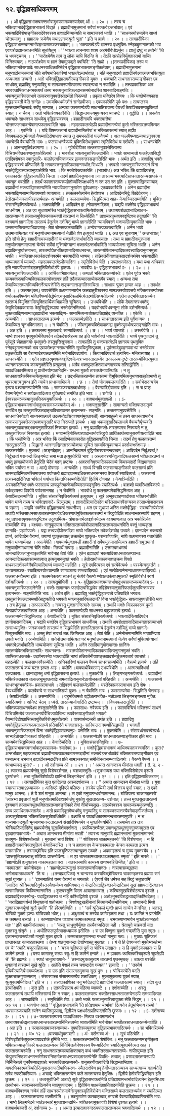 ## १२. वृद्धिह्रासाधिकरणम्
। । ओं वृद्धिह्रासभाक्त्वमन्तर्भावादुभयसामञ्जस्यादेबम् ओं । । २० । ।
तस्य च भक्तिज्ञानादेर्वृद्धिह्रासभाक्त्यं बिद्यते । ब्रह्मादीनामुत्तमानां सर्वेषां
भक्तत्वेऽन्तर्भावात् । एवं भक्त्यादिविशेषाङ्गीकारादेवेश्वरस्य ब्रह्मादनिन्यान्यति च
सामञ्जस्यं भवति ।
' 'साधनस्योत्तमत्वेन साध्यं चोत्तममाशुः ।
ब्रह्मादयः क्रमेणैव यथाऽऽनन्दश्रुतौ श्रुता' ' इति च ब्राह्मे । । २० । ।
तत्त्वप्रदीपिका
वृद्धिह्रासभात्त्स्वमनार्भावहभयसामञ्जस्यादेवम् । । भक्त्यशत्वेऽपि ज्ञानस्य पृथगुक्तिः
स्नेहबहुमानात्मको भाव एवापरोक्षज्ञानसाधनमिति सूचयितुम् ।
'' भक्त्या त्वनन्यया शक्य अहमेवंविधोऽर्जुन ।
ज्ञातुं द्रष्टुं च तत्वेने' 'ति च भगवद्वचनम् । ।
' 'पारोक्ष्येणैव तत्वं तु लोकं चापि विदन्ति ये ।
तेऽपि सत्सेहनिर्मुक्तास्तमो यान्ति विनिश्चयात् ।
नाऽपरोक्ष्येण च ज्ञानं तेषामुत्पद्यते क्वचिदि' 'ति सह्यो । ।(तत्त्वप्रदीपिका)
तस्य च भक्तिज्ञानवैराग्यादेः साधनस्याधिकारिभेदेन वृद्धिह्रासभाक्त्यमङ्गीकर्तव्यम् ।
ब्रह्मादीनामुत्तमानां मनुष्यादीनामधमानां चेति सर्वेषामधिकारिणां भक्तत्वेऽन्तर्भावात् । नहि
मनुष्यादयो ब्रह्मादीनपेक्ष्यात्यल्पभक्तियुता अप्यभक्ता उच्यन्ते । अतो भक्तिर्वृद्धिह्रासवतीत्यङ्गीकारो
युक्तः । भक्त्यादि साधनतारतम्याङ्गीकार एव साधकेषु ब्रह्मादिषु मनुष्यादिषु च सामञ्जस्यमीश्वरस्य
स्यादन्यथा न स्यादिति । ।
तत्त्वप्रकाशिका
अत्र भगवक्ताप्तिसाधनभक्त्यर्थं तस्य भक्त्यनुसारिफलदानसमर्थनादस्ति शास्त्रादिसङ्गतिः ।
भक्त्यनुसारिफलाभावे तत्करणानुपपत्तेस्तदर्थतो निरूप्यते । प्रकृता भक्तिरेव विषयः । कि
भक्तेष्वेक्यकारा वृद्धिहासवती वेति सन्देहः । उभयबिधधर्मदर्शनं सन्देहवीजम् । एक्यकारैवेति
पूर्वः पक्षः । तत्फलस्य मुस्तत्वानन्दित्चादेः सर्वेषु साम्यात् । अन्यथा फलसाम्येऽपि
साधनातिशयस्य वैयर्थ्यं केषाञ्चिदसम्यद्रुक्तिर्वा स्यात् । न चैवम् । अतो भक्तिरेक्यकारैवेति ।
सिद्धान्तयन्त्यमुपन्यस्य व्याचष्टे । । वृद्धीति । । अस्त्वेव भक्त्यादेः साधनस्य साधकेषु
वृद्धिहासवत्त्वम् । ब्रह्मादीनामपि भक्तत्वात्तेषां चोत्तमफलत्वादन्येषामल्पफलत्वादिति भावः ।
महदल्पफलत्वेऽपि ब्रह्मादीनामन्येषां कुतो भस्तितारतम्यमित्यत आह । । एवमिति । । यदि
विषमफलानां ब्रह्मादीनामितरेषां च भक्तितारतम्यं स्यात् तर्ह्येव बिषमफलदातुर्भगबतो
वैषम्यादिदोषाभावः स्यान्न तु समभस्तीनां फलवैषम्ये । अतः फलबैषम्याऽन्यथाऽनुपपत्त्वा
भक्त्येरपि वैषम्यमिति भावः । फलसाधनवैरूप्ये युक्तिविरोधमुक्त्वा स्मृतिविरोधं च दर्शयति । ।
साधनस्येति । । आनन्दश्रुतिर्वक्ष्यमाणा । । २० । ।
गुर्वर्थदीपिका
तत्करणानुपपत्तेरित्यस्य विचित्रभक्तिकरणानुपपत्तेरित्यर्थः । ।
भावबोधः
भक्त्यनुसारिफलदानेति । भक्तेः सामान्यतो फलहेएत्वसिद्धौ एतद्बिशेषस्य स्वानुसारि-
फलहेएत्वचिन्तावसर इत्यनन्तरसङ्गतिरिति भावः । अर्थत इति । ब्रह्मादिषु भक्तेः
वृद्धिहासवत्त्वे प्रतिपादिते हि भगवतस्तन्मुसारिफलदानमर्थात् सिध्यति । भगवतो
भक्त्यनुसारिफलदानं विना भक्तेर्वृद्धिहासवत्त्वानुपपत्तेरिति भावः । किं भक्तेष्वेकप्रकारेति ।(भावबोधः)
अत्र भक्तिः किं ब्रह्मादियत्तेसु एकप्रकारोत वृद्धिहासवतीति चिन्ता । तदर्थं
ब्रह्यादिमनुष्यानना।ना तारतम्यं भक्त्यादिसाधनतारतम्यसाधकं न भवत्युत भवतीति । तदर्थं
फलतारतम्यरूपहेतोर्व्याप्तिपक्षधर्मते न स्त उत स्त इति । मुक्तत्वाद्यिणसाम्याद् ब्रह्मादीनां
भक्त्याद्यिणसाम्यमिति न्यायविवरणानुसारेण पूर्वपक्षमाह- एकप्रपकारैवेति । अनेन
ब्रह्मादीनां भक्त्याद्यिणसाम्यमित्ययमशो व्याख्यातः । तत्कलस्येत्यनेन हेत्वंशश्च ।
आदिपदेननिर्दुः खिदेर्ग्रहणम् । हेतोरप्रयोजकतापीरहारार्थमाह- अन्यथेति । फलसाम्यमेवा-
सिद्धमित्यत आह- केषाञ्चिदसम्यगिति । मुक्तिः संसारनिवृत्तिरूपेत्यर्थः । भक्त्यादेरिति ।
आदिपदेन हा।नोपासनादिकम् । यद्यपि भक्तेरेव वृद्धिह्रासभावत्वं साधनीयम् । अत एव
सुधायामस्ति भक्तेर्वृद्धिहासभाक्त्वमित्येवोक्तम् । तथाप्यपरोक्षज्ञानादिसाधन- तारतम्याभावे
तत्साध्यमुक्तिजनकभक्तौ तारतम्यं न सिध्येदिति '' प्रज्ञान्तरपृथक्त्ववद्दृष्टिश्च तदुक्तमि' 'ति
वक्ष्यमाणं ज्ञानादिना तारतम्यं हेतुत्वेन दर्शयितुं भाष्ये ज्ञानादेरिति न्यायविवरणे
भक्त्यादीत्युक्तमिति भावः । उत्तमानामित्यस्याभिप्रायमाह- तेषां चोत्तमफलत्वादिति ।
अन्येषामल्पफलत्वादिति । अनेन भाष्ये उत्तमानामित्यतः परं मनुष्योत्तमानामल्पानां
चेतीति शेष इत्युक्तं भवति । ६ अत एव सुधायाम् '' अन्तर्भावात् ' इति सौत्रो हेतुः
ब्रह्मादीनामस्मदादीनां च भक्तत्वेऽन्तर्भावादिति व्याख्यातः । तथा च ब्रह्मादीनामुत्तमानां
मनुष्योत्तमानामल्पानां चेत्येवं सर्वेषां मुत्त्गियोग्यानां भक्तत्वेऽन्तर्भावादिति भाष्ययोजना
सूचिता भवति । अनेन ब्रह्मादिमनुष्योत्तमान्ताः, तारतम्योपेतभक्तिज्ञानादिसाधनवन्तः,
तारतम्योपेतानन्दादिफलवत्त्वादित्यनुमानमुत्ता भवति । व्याप्तिसाधनतर्कप्रदर्शनपरमेव
भक्त्यादीति भाष्यम् । तन्निवर्तनीयाशङ्काप्रदर्शनर्थमेव भक्त्यादीति भाष्यमवतार्य व्याचष्टे-
महदल्पफलत्वेऽपीत्यादिना । स्मृतिविरोधं चेति । उपलक्षणमेतत् । यथा यथा अधिकार
इति न्यायविवरणोदाहतश्रुतिविरोधोऽपि द्रष्टव्यः । ।
भावदीपः
३- वृद्धिहासभावत्वं ऽ- । । २० । । भक्त्यनुसारिफलदानेति । । आर्थिकाभिप्रायमेतत् ।
कण्ठतो भस्तितारतम्योस्तेः । एतेन पूर्वत्र भक्तेः सम्यक्त्वरूपाभिव्यक्तिफलकत्वोक्तावत्र
तर्हि तदैकरूप्यात्साप्येकरूपैव स्यात् । अन्यथा तया केषाञ्चित्सम्यगभिव्यक्तिर्नेत्यापत्तेरिति
शङ्कनात्सङ्गतिस्मचिता । साक्षान्न श्रूयत इत्यत आह । । तदर्थत इति । । फलमत(क्तः)
उपपत्तेरिति वक्ष्यमाणन्यायेन फलदातुरीश्वरस्य सामञ्जस्योपपत्तये भक्तितारतम्योस्ता
वर्थात्कलवैषम्येण भक्तिवैषम्यसिद्धेर्भक्त्यनुसारिफलमित्येतदर्थात्सिध्यतीत्यर्थः । एतेन
तद्भक्तितारतम्येन तारतम्यं विमुक्तिगमित्युक्तिरार्थिकाभिप्रायेति सूचितम् । । उभयविधेति । ।
लोके देवतान्तरभक्तेषु केषुचिदेकप्रकारायाः केषुचिदूद्विरूपाया भस्तेर्दर्शनमित्यर्थः ।
यद्बोभयविधवन्यूना लोके दर्शनमित्यर्थः । मुक्तत्वाद्यिणसाम्याद्ब्रह्मादीना भक्त्याद्यिण-
साम्यमित्यन्यत्रोक्तप्रतिज्ञाहेद् व्यनक्ति । । एकेति । । अन्यथेति । । साधनतारतम्य इत्यर्थः । ।
फलसाम्येऽपीति । । साधनतारतम्य इति पूर्वेणान्वयः । केषाञ्चित् चूनभक्तिमताम् । । न
चैवमिति । । जीवन्मुक्त्यविशेषापाताद्वा मुक्तेरपुमर्थत्वप्रसङ्गाद्वेति भावः । । अत इति । ।
तत्फलस्य मुक्तत्वादेः साम्यादित्यर्थः । । छ । ।
भाष्यं व्याचष्टे । । अस्त्येवेति । । भाष्ये ज्ञानस्य पृथगुक्तेर्भक्तिपदेन तदेकदेशस्रेहस्य ग्रह
इति भावेनोक्तं भक्त्यादेरिति । भाष्ये पृथगुपादानं तु पूर्वसूत्रे स्रेहज्ञानयोः पृथगुक्तेः
तस्तुवृत्तिसूचनाय । तत्वप्रदीपे तु भक्त्यशत्वेऽपि ज्ञानस्य पृथगुक्तिः स्नेहवहुमानात्मको भाव
एवापरोक्षज्ञानसाधनमिति सूचयितुमित्पुकाम् । पूर्वस्मादेबुवहणपदाभ्यां भस्तेरेवात्र
प्रकृतत्वैऽपि सा वैराग्यादेरुपलक्षणमिति भावेनादिपदप्रयोगः । कियानादिपदार्थ इत्यनिय-
मनिरासायाह । । साधनस्येति । । एतेन प्रज्ञातरपृथक्त्ववद्दृष्टिश्चेत्यत्र ध्यानतारतम्येन
तत्फलस्य दृष्टेः तारतम्योक्तिरयुक्ता ध्यानतारतम्यस्य काप्यनुक्तेरिति प्रत्युक्तम् । अत्रैव
भक्त्युपलक्षितसाधनमात्रस्य तत्सिद्धेरिति । यावदधिकारमित्यत्र तु प्राचीनयोग्यताभेदनि-
बन्धना मुक्तौ तारतथ्येनावस्थितिः । न तु साधकप्रयत्रैकनिबन्धनेत्युच्यत इति भेदः ।
तद्भस्तिकरतम्येन तारतम्यं विमुक्तिगमित्यनुभाष्यसङ्क्षेपभाष्ये तु भूयस्त्वात्त्वनुबन्ध इति
न्यायेन प्राधान्याभिप्राये । । छ । । तेषां चोत्तमफलत्वादिति । । सर्वाभेदादन्यत्रेम इत्यत्र
वक्ष्यमाणन्यायेनेति भावः । सामञ्जस्यशब्दार्थमाह । । वैषम्यादिदोषाभाव इति । । स च प्राक्
वैषम्यनैर्घृण्ये न सापेक्षत्वादित्यत्र युक्तिपादे समर्थित इति भावः । । शगीति । ।
ईश्वरसामञ्जस्यानुपपत्तिरूपयुक्तीत्यर्थः । । २० । ।
वाक्यार्थमुक्तावली
। । ऽ- वृद्धिह्रासभाकवमनार्भावादुभयसामञ्जस्यादेवम् अं- । । भक्त्यनुसारीति ।
सामान्यतो भक्तिफलदातृत्वे समर्थित एव तस्तुसारिफलदातृत्वविचारावसर इत्यनन्तर-
सङ्गतिः । तत्करणानुपपत्तेरिति । साधनाधिक्येऽपि साध्यस्याल्पत्वे तदल्पत्वेऽपि(वाक्यार्थमुक्तावली)
साध्यबाहुल्ये च तस्य साधनत्वाभावेन तत्करणानुपपत्तेस्तद्भक्त्यनुसारि फलं निरूप्यते
इत्यर्थः । यद्वा भकयनुसारिफलाभावे वैषम्यनैर्घृण्यवति भक्त्यनुत्पादात्तद्भक्त्यनुसारिफलं
निरूप्यत इत्यर्थः । ननु ब्रह्मादिभक्तेः तारतम्यमत्र निरूप्यते न तु तस्तुसारिफलं निरूप्यत
इत्यर्थः । भगवन्महिमोस्तिपरपादान्तर्भावसिद्धये आर्थिकार्थस्यानुसरणीयत्वादिति भावः ।
किं भस्तेष्विति । अत्र भक्तिः किं त्सादिष्वेकप्रकारोत वृद्धिहासवतीति चिन्ता । तदर्थं
तेषु फलतारतम्यं नास्तुतास्तीति । सिद्धान्ते आनन्दाद्यिणतारतम्योक्त्या सूचितं
साम्यमित्युकान्यायं प्रदर्शयर्न्क्ष्णक्षमाह । तत्फलस्येति । मुक्तत्वं ।ष्ठङ्गदेहात् ।
आनन्दित्वमलं बुद्धिगोचरपरानन्दवत्वम् । आदिपदेन निर्दुःखत्वं,? निर्दुःखत्वं परानन्दो
लिङ्गभेदः समा मता इत्युक्तेरिति भावः । अस्त्वावरणनिवृत्यादिफलसाम्यं भक्तितारतम्यं
च भवतु इत्यप्रयोजको हेतुरिति चेदेवं वदन् प्रष्टव्यः । आवरणनिवृत्त्यादिफलसाम्ये
किमस्मदादौ विद्यमानाल्पा भक्तिः पर्याप्ता न वा । आद्ये दोषमाह । अन्यथेति । साध्यं
विनापि फलसाम्याङ्गीकारे फलसाम्यं प्रति चास्मदादिनिष्ठभस्तिमात्रस्य पर्याप्तत्वे
ब्रह्मादावस्मदधिकसाधनभग्नस्य वैय्यर्थ्यं स्यादित्यर्थः । फलसाम्यं प्रत्यस्मदादिनिष्ठा भक्तिर्न
पर्याप्ता किन्तधिकाप्यपेक्षितेति' द्वितीये दोषमाह । केषाञ्चिदिति । अस्मदादिनिष्ठभक्तेः
फलसाम्यं प्रत्यपूर्णत्वात्केषाञ्चिदसम्यङ्गुक्तिः स्यादित्यर्थः । वाशब्दो व्यवस्थितविकल्पे ।
तर्कद्बयस्य विपर्यये पर्यवसानमाह । न चैवमिति । भावबोधे तु फलसाम्यमेवासिद्धमित्यत
आह । केषाञ्चिदसम्यगिति । मुक्तिः संसारनिवृत्तिरूपेत्यर्थ इत्युक्तम् ।
सूत्रे अम्बुवदग्रहणपदोक्ता भक्तिरन्वेतीति भावेन भाष्ये तस्य च भक्तिज्ञानादे-
रित्युस्तम् । ज्ञानादेरित्यादिपदेन भस्तिसाधनवैराग्यस्य तत्साध्योपासनस्य च ग्रहणम् ।
यद्यपि भक्तेरेव वृद्धिहासवत्वं साधनीयम् । अत एव सुधायां अस्ति भक्तेर्वृद्धिहा-
सवत्वमित्येवोस्तं तथापि भस्तिसाधनसाध्यतारतम्याभावेऽधिकरणार्थमुक्तिफलतारतम्यं न
सिद्ध्येदिति साधनान्तरस्यापि ग्रहणम् । ननु प्रज्ञानारपृथक्त्ववदृष्टिश्च तदुक्तमित्य-
त्रोपासनाभेदवद्दर्शनभेदस्य वक्ष्यमाणत्वात् अत्र भक्तेरित्येव वाच्यमिति चेन्न । वक्ष्यमा-
णानुकूल्याय भक्तितारतम्यमेवोपासनादितारतम्यसाधनमिति वक्तुं भाष्यकृता ज्ञानादि-
ग्रहणोपपत्तेः । यद्वा तत्त्वप्रदीपोस्तदिशा भाष्ये भक्तिपदेन तदेकदेशस्रेह उच्यते । ज्ञानपदेन
भक्त्यशो ज्ञानं, आदिपदेन वैराग्यं, त्रयाणां पूप्रकृतत्वात् तच्छब्देन पूप्रकृत-
परामर्शोपपत्तिः, नापि वक्ष्यमाणस्य गतार्थतेति भावेन भाष्यार्थमाह । अस्त्येवेति ।वाक्यार्थमुक्तावली
ब्रह्मादीनां सर्वेषामुत्तमानामित्यत्र ब्रह्मादीनामुत्तमानां मनुष्यादीनामधमानां चेति सर्वेषा-
मित्यर्थं मत्वाह । ब्रह्मादीनामिति । उत्तमत्वमधमत्वं चानन्दादिफलानुभवकृतमिति भावेनाह
तेषां चेति । एतेन ब्रह्मादयो भक्त्यादिसाधनतारतम्पवन्तः आनन्दादिफलतारतम्यवत्वात्
इत्यनुमानमुक्तं भवति । हेतोरप्रयोजकत्वमाशङ्कय विपक्षे बाधकप्रदर्शकत्वेनैवमित्यादिभाष्यं
व्याचष्टे महदिति । सूत्रे एवमित्यस्य एवं सत्येवेत्यर्थः । परस्येत्यनुवर्तते । उभयसामञ्ज-
स्यादित्यस्योभयान्यति सामञ्जस्य सम्भवादित्यर्थः । एवं सत्येवेत्यनेनान्यथासम्भवादित्यर्थः ।
फलसाधनवैरूप्य इति । फलमनेकरूपं साधनं तु नेत्येवं वैरूप्ये ण्मोवततर्कबाधमुकव?
स्मृतिविरोधं स्वयं दर्शयतीत्यर्थः । । २० । ।
तत्त्वसुबोधिनी
। । ५- वृद्धिह्रासभाक्त्वमन्तर्भावादुभयसामञ्जस्यादेवम् ऽ- । । भक्त्यनुसारिफलदानेनेति ।
भक्तेः सामान्यतः फलहेएत्वसिद्धावेव तद्विशेषस्यानुसारिफलहेतुत्वचिन्तावसर इत्यनन्तर-
सङ्गतिरिति भावः । अर्थत इति । ब्रह्मादिषु भक्तेर्वृद्धिहासवत्वे प्रतिपादिते भगवतः
तस्तुसारिफलदानमर्थात्सिद्ध्यतीति भगवतो भक्त्यनुसारिफलदानं? विना भक्तेर्वृद्धिहा-
सवत्वानुपपत्तेरिति भावः । तत्र हेतुमाह । तत्फलस्येति । नन्वस्तु मुक्तानन्दित्वादेः
साम्यम् । तथापि भक्तेः भिन्नप्रकारत्वं कुतो नेत्यप्रयोजकत्वमित्यत आह । अन्यथेति ।
फलसाम्येऽपि साधनस्य बदुप्रकारत्वे इत्यर्थः । फलसाम्यमेवासिद्धमित्याह । केषाञ्चिदिति ।
मुक्तिः संसारनिवृत्तिरूपेत्यर्थः । भक्त्यादेरित्यादिपदेन ज्ञानोपासनादिकम् । यद्यपि भक्तेरेव
वृद्धिह्रासभाक्त्वं साधनीयम् । तथापि अपरोक्षज्ञानादिसाधनतारतम्याभावे तत्साध्यमुक्ति-
जनकभक्तौ तारतम्यं न सिद्ध्येदिति ज्ञानादितारतम्यं हेतुत्वेन दर्शयितुं भाष्ये ज्ञानादे-
रित्युस्तमिति भावः । अस्तु तेषां भावत्वं ततः किमित्यत आह । तेषां चेति ।
अनेनोत्तमानामिति भाष्याभिप्राय उक्तो भवति । अन्येषामिति । अनेनोत्तमानामित्यतः परं
मनुष्योत्तमानामल्पानां चेत्येव सर्वेषां मुक्तियोग्यानां भक्तत्वेऽतर्भावादिति भाष्ययोजना
सूचिता भवति । अनेन त्सादिमानुषोत्तमान्ताः ज्ञानिनः तारतम्योपेतभक्तिज्ञानादि-
साधनवन्तः । तारतम्योपेतानन्दादिफलवत्वादित्यनुमानमुक्तं भवति । व्याप्तिसाधकतर्क-
प्रदर्शनपरमेव भक्त्यादीति भाष्यं तन्निवर्तनीयाशङ्काप्रदर्शनर्छूकमवतार्य व्याचष्टे ।
महदल्पेति । फलसाधनवैरूप्येति । अधिकारिणां फलस्य वैषम्यं साधनसाम्यमिति । वैरूप्ये
इत्यर्थः । तर्हि फलतारतम्यं कथं घटत इत्यत आह । फलेति ।वाक्यार्थबिवरणम्
उभयविधेति । । आत्मत्वादिधर्मा एकप्रकाराः । ज्ञानाद्यास्तु धर्मा वृद्धिह्रासवना इत्यर्थः
। । मुकात्वेति । । लिङ्गभङ्गरूपेत्यर्थः । ब्रह्मादीनां भक्तिरेकप्रकारा तत्कलभूामुक्तत्वादेः
समत्वादित्यनुमानेऽप्रयोजकतां परिहरति । । अन्यथेति । । फलसाम्ये साधनभूतभक्तेरेक-
प्रकारत्वाभावे । तद्विवरणं फलसाम्येऽपीति । भस्तेरेकप्रकारत्वाभाव इति शेषः ।
वैय्यर्थ्यमिति । फलवैषम्ये स साधनातिशयो युक्तः । न चैवमिति भावः । फलसाम्यमेवा-
सिद्धमिति चेत्तत्राह । । केषाञ्चिदिति । । असम्यगिति । । वहुभक्तिमतो वह्नीअल्पभक्ति-
मतोऽल्पा लिङ्गभङ्गरूपा मुक्तिः स्यादित्यर्थः । अनिष्टं चेदम् । ध्वंसे. तारतम्यायोगादिति
द्रष्टव्यम् । । विषमफलदातुरिति । । भक्तिरूपसाधनमपेक्ष्य तस्तुसारेणेति शेषः । । फलसाध-
नवैरूप्य इति । । फलमविचित्रं भस्तिरूपं साधनं विचित्रमित्येवं फलसाधनयोर्वैचिज्यावैचिन्य
रूपवैरूप्याङ्गीकारे भगवतो वैषम्यादिदोषप्राप्तिरूपयुक्तिविरोधमुक्त्वेत्यर्थः ।
वाक्यार्थमञ्जरी
अर्थत इति । । ब्रह्मादिषु भक्तेर्वृद्धिहासवत्त्वरूपतारतम्ये प्रतिपादिते भगवतसस्तु-
सारिफलदानमर्थात्सिद्ध्यति । भगवती भक्त्यनुसारिफलदानं विना भक्तेर्वृद्धिहासवत्त्वनुप-
पत्तेरिति भावः । । मुक्तत्वेति । । संसारध्वंसवत्त्वेत्यर्थः । साभ्यहेतोरप्रयोजकत्वं परिहरति । ।
अन्यथेति । । फलसाम्येऽपि साधनतारतम्याङ्गीकार इति भावः । साम्यमेवासिद्धमित्यत आह
। । केषाञ्चिदिति । । मुक्तिःसंसारनिवृत्तिः । । ७- वृद्धिह्रासभाक्त्वमनार्भावादुभयसामज-
स्यादेवम् ३- । । भक्तेर्वृद्धिह्रासभाक्त्वं आधिक्यन्नतावत्त्वमस्ति । कुतः? अन्तर्भावात्
महाफलवतां ब्रह्मादीनामल्पफलवतामस्मदादीनां भक्तत्वेऽन्तर्भावादेवं भक्तितारतम्याङ्गीकार
एव परमात्मनः उभयान् ब्रह्यादीनस्मदादींश्च प्रति सामञ्जस्यात् समीचीनत्वसम्भवादित्यर्थः ।
वैरूप्ये वैषम्ये । ।
श्मभाष्यमस्
कुतः? -
। । ओं दर्शनाच्च ओं । । २१ । ।
' अथात आनन्दस्य मीमांसा भवती' ( तै. उ. २ - ८) त्यारभ्य ब्रह्मपर्यन्तेषु
सुखे विशेषदर्शनात् । चशब्दास्तूतिः -(सूत्रभाष्यश
यथा भक्तिविशेषोऽत्र दृश्यते पुरुषोत्तमे ।
तथा मुक्तिबिशेषोऽपि ज्ञानिनां लिङ्गभेदन' इति । । २१ । ।
। । इति वृद्धिह्रासाधिकरणम् । । १२ । ।
तत्त्वप्रदीपिका
कुत एतदित्यत आस्मदर्शनाच्च । । '' अथात आनन्दस्य मीमांसा भवति । युवा
स्यात्सास्तवाऽऽध्यायकः । आशिष्ठो दृढिष्ठो बलिष्ठः । तस्येयं पृथिवी सर्वा वित्तस्य पूर्णा स्यात् ।
स एको मानुष आनन्दः । ते ये शतं मानुषा आनन्दा । स एको मनुष्यगन्धर्वाणामानन्दः ।
श्रोत्रियस्य चाकामहतस्ये' 'त्यारभ्य प्रवृत्तायां श्रुतौ मनुष्योत्तमादिब्रह्मपर्यन्तेषु मुक्तेषु सुखतारतम्य-
दर्शनात् । तच्च मुक्तसुखतारतम्यं दृश्यमानं तत्साधनभूतभक्तितारतम्यानङ्गीकारे तेषां नीचोच्चसुख-
प्रदस्येश्वरस्य सामञ्जस्यमुपरुणद्धि । तच्च प्रसाधितमधस्तादेव । अतो ब्रह्मादिपूत्तमेष्वधमेषु
मनुष्यादिषु च सामञ्जस्यात्तस्यैवमेवाङ्गीकर्तव्यम् । अल्पसुखेष्वल्पा भक्तिरधिकसुखेष्वधिकेति ।
वक्ष्यति च यावदधिकारमानन्दतारतम्यमुपरि । न च वाच्यमानन्दश्रुतौ भूयमाणभानन्दतारतम्यं
संसारिविषयमेव न मुक्तविषयमिति । तस्यामेव तत्र तत्र श्रोत्रियादिपदोदितेषु ब्रह्मपर्यन्तेषु
सुखविशेषदर्शनात् । प्रपञ्चितश्चैतत् प्रमाणभूतप्रभूतगुणगुरुतममुखत एव वृहदारण्यकभाष्ये-
'' अथात आनन्दस्य मीमांसा भवती' ' त्यारभ्य मानुषादि ब्रह्मानन्तानां मुक्तानामानन्दे शतगुण-
विशेषश्चोच्यते । मुक्तानां चायं विशेषः । '' श्रोत्रियस्य चाकामहतस्ये' 'ति विशेषणात् । न हि
ब्रह्मादीनामनधिगतश्रुतित्वं केषाञ्चिदस्ति । न च ब्रह्माण एव केचनाकामहताः केचन कामहता
इत्यत्र प्रमाणमस्ति । तस्माच्छ्रोत्रिय इति प्राप्तश्रुतिफलत्वान्युक्त उच्यते । अकामहतत्वं च
मुख्य मुक्तस्यैव । ।
' 'प्राप्तश्रुतिफलत्वात्तु श्रोत्रियाः प्राप्तमोक्षिणः ।
त एव चाप्तकामत्वात्तथाऽकामहताः स्मृता' ' इति भारते । ।
' 'ब्रह्मणोऽपि ह्यमुक्तस्य नाकामहतता परा ।
यतस्तस्यापि कामस्य क्षणव्यवहितिर्भवेत् ' इति च । ।
'कामहतता' कामेनोपद्रवः ।
' 'ब्रह्मणोऽप्यल्पदुःखं स्यात्तदप्यनभिमानतः ।
नास्त्वासम्बद्धतया भणोभावात्कथञ्चने' 'ति च । ।(तत्त्वप्रदापिका)
न चान्यस्य कस्यचिच्छ्रोत्रियस्य चाकामहतस्य ब्रह्मणा समं सुखं युज्यत । ।
' 'ज्ञानमप्रतिघं यस्य वैराग्यं च जगत्पतेः ।
ऐश्वर्यं चैव धर्मश्च सह सिद्धं चतुष्टयमि' 'त्यादिना
श्रोत्रियत्वादिगुणैस्तस्यैवान्येभ्य आधिक्यात्
न चेन्द्रादिपदाद्धिरक्तस्येन्द्रादिसमं सुखं ब्रह्मपदाद्विरक्तस्य तत्सममित्यत्र किञ्चिन्मानमस्ति ।
दृष्टवस्तुनि विराग आयासाभावात् । कश्चित्सुखविशेषोऽन्यत्र दृश्यते । ब्रह्मपदाद्विरक्तस्येन्द्र-
पदाद्धिरक्तस्य च नहि कश्चिद्विशेषो दृश्यते । अतोऽनुभवविरुद्धत्वाद्यत्किश्चिदेतत् । ।
' 'नरादिब्रह्मपर्यन्तं विमुक्तानां शतोच्छयः ।
निश्शेषदुःखहीनानां नित्यानन्दैकभोगिनाम् ।
अप्यानन्दे मिथो द्युक्तस्त्वध्वर्यूणां श्रुतौ पृथगि' 'ति हीरबशेष्विति । ।
' 'सर्वं श्रुतिफलं मुक्तैः प्राप्यं नान्येन केनचित् ।
अतस्तु श्रोत्रियो मुक्तो ह्यन्यः श्रोत्रियको भवेत्। । ।
अदुःखत्वं च तस्यैव कामैरहतता तथा ।
यः कामितं न प्राप्नोति स कामहत उच्यते । ।
काम्याप्राप्तेश्च पापाश्च कामात्कामहतः स्मृतः ।
उभयस्याप्यभावेन मुक्तोऽकामहतो मतः '' इति महामीमांसायाम् । ।
' 'यस्तु साधुगुणैर्युक्तः तस्यैवाप्यखिला मही ।
त्रेतायुगे चक्रवर्ती यदा मुक्तस्तु संसृतेः । ।
अधीतिफलपूर्णत्वादाध्यायक इतीरितः ।
स एव विष्णुना युक्तो गच्छतीति युवा स्मृतः । ।
एकानन्दस्वरूपोऽसौ मानुषो मुक्त इष्यते ।
तस्माच्छतगुणानन्दा गन्धर्वा मानुषा मताः । ।
मुख्याः श्रुतिफलं प्राप्तास्ततः कामाहतास्तथा ।
तेभ्यः शतगुणानन्दा देवप्रेष्यास्तु मुख्यतः । ।
ये ते हि देवगन्धर्वा मुक्तेभ्यस्तेभ्य एव चे' 'त्यादि यजुत्संहितायम् । ।
' 'यस्य श्रुतिफलं पूर्णं स श्रोत्रिय उदाहृतः ।
स हि मुक्तोऽकामहतः स हि कामैर्न हन्यते । ।यस्य कामास्तु सत्याः स्युः स हि कामैर्न हन्यते ।।
न ह्यकामः क्वचित्कश्चिदृश्यते श्रूयतेऽपि चे' 'ति ब्रह्मण्डे । ।
स्पष्टं चानुव्याख्याने-
' 'तस्मादमुःक्तसुरवग तारतम्यं पृथस्मृथक् ।
उक्त्या यश्चेति मुक्तानां तारतम्यं सुखे श्रुतिः ।
आहेति पेशलं तच्च चशब्दादेव गम्यत' ' इत्यादि । ।
' 'तस्येयं पृथिवीत्यादिर्थभावव्यपेक्षया ।
स एक इति संसारगतमुक्त्या सुखं पुनः । ।
श्रोत्रियस्येति वदति मुक्ताच्छतगुणात्मताम् ।
संसारगाच्च संसारगतस्यैव शताधिकम् ।
मुक्तामुक्तस्य युक्तं स्यात् श्रुत्युक्तमभिवीक्षत ' इति च । ।
तत्त्वप्रकाशिका
ननु भवेदेतद्यदि ब्रह्मादीनां फलतारतम्यं स्यात् । तदेव कुत इत्याक्षिपति । । कुत इति । ।
एतत्परिहाराय क्ष्मं पठित्वा व्याचष्टे । । दर्शनाच्चेति । । अस्तु फलतारतम्यं तथापि भस्तिसाम्यं कि न
स्यात् । फलतारतम्यस्य भक्तीतरसाधनतारतम्येनाऽपि सम्भवादित्यत आह । । चशब्दादिति । ।
समुचितेति शेषः । अतो भक्तेः फलाऽनुसारित्वायुक्ता सेति सिद्धम् । । २१ । । अ० १२ । ।
भाववोधः
आद्ये '' वृद्धिहासभाक्त्वमि 'ति प्रतिज्ञायाम न्तर्भावा' दित्यनेन हेतुमभिधाय तस्यो
' भयसामञ्जस्यादि त्यनेन व्याप्तिमुपपाद्य, द्वितीयेन पक्षधर्मताप्रतिपादनमिति छूक्रमः । । १२ । ।
ऽ- दर्शनाच्च ऽ- । । २१ । । ७- फलतारतम्यस्य यावदधिकार-
मित्यत्र वक्ष्यमाणत्वेन तस्याव्यवच्छेद्यत्वात्साधनान्तरतारतम्यनिमित्तत्वमेव व्यावर्त्यमिति
भावेनोक्तं भक्तीतरसाधनतारतम्येनापीति । । अत इति । । परमात्मसामञ्जस्यान्यथा-
नुपपत्तिरूपयुक्त्या वृद्धिहासभाक्त्वादित्यर्थः । । सा भक्तिरित्यर्थः । । २१ । । अ० १२ । ।वाक्यार्थमुक्ताबली
। । अं- दर्शनाच्च अं- । । सूत्रं पठित्वेति । विशेषदृष्टिरित्युक्तन्यायप्रदर्शकं हूमिति
भावः । फलतारतम्यस्येति शेषोक्तिः । ननु फलतारतम्यमङ्गीकृत्य भक्तिसाम्याङ्गीकारे
फलतारतम्यस्य निर्निमित्तत्वेनेश्वरस्य वैषम्यादिदोषः स्यादित्युक्तमेवेत्यत आह ।
फलतारतम्यस्येति । ननु साधनतारतम्यस्याक्षिप्तत्वात् कथं भक्तीतरसाधनतारतम्ये-
नापीत्युच्यत इति चेत्पुरुषनिष्ठसाधनमन्तरेणेश्वरनिष्ठमोक्षसाधनप्रसादतारतम्येनेति विवक्षि-
तत्वात् । प्रसादतारतम्यस्यापि निर्निमित्तत्वे पुनर्वैषम्याद्यापत्तेः भक्त्यादितारतम्यस्यै-
वानुसरणीयत्वादिति सिद्धान्ताभिप्रायः । यावदधिकारमवस्थितिरित्युपासनापादीयाधिकरण-
स्यैतदाक्षेपेण प्रवृत्तेर्योग्यतारतम्यस्य साध्यत्वाच्च गतार्थतेति तत्रैव स्पष्टीकरिष्यामः । अत्राद्ये
भक्तितारतम्येन फले तारतम्यस्य हेतूक्तिः । द्वितीये हेतोरसिद्धिपरिहार इति
छूक्रमः । । २१ । ।
तत्त्वसुबोधिनी
अत्राद्ये सूत्रे वृद्धिहासभाक्त्वमिति प्रतिज्ञायामन्तर्भावादित्यनेन हेतुमभिधाय तस्योभय-
सामञ्जस्यादित्यनेन व्यात्पुपपादनम् । द्वितीयेन पक्षधर्मताप्रतिपादनमिति छूक्रमः । । २१ । ।
वाक्यार्थविवरणम्
नन्वेवं तर्हि साधनस्योत्तमत्वेनेत्युक्तस्मृतिविरोधेन भक्तिसाम्ये फलतारतभ्यमेव न
स्यादित्यत आह । । फलतारतम्यस्य भक्तीतरेति । । तदनुसारेण फलदातृत्वाद् भगवतो
वैषम्यादिदोषप्राप्तिश्चेति भावः । भाष्ये लिङ्गभेदने जातेऽनन्तरं मुक्तावानन्दाभि-
व्यक्तिरूपमुक्तावपि विशेषो दृश्यत इत्यर्थः । ।
वाक्यार्थमञ्जरी
अं, दर्शनाच्च ३- । । अथात इत्यादावानन्दरूपफलतारतम्यस्य श्रवणादित्यर्थः । । १२ । ।
